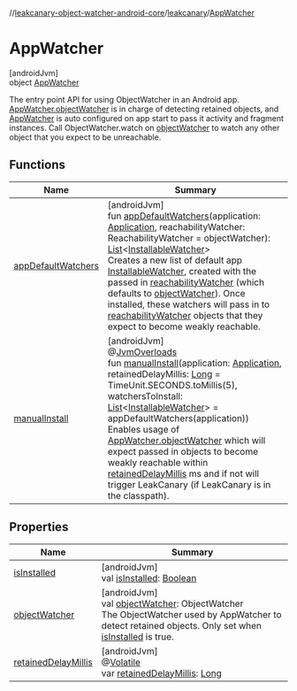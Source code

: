 //[leakcanary-object-watcher-android-core](../../../index.md)/[leakcanary](../index.md)/[AppWatcher](index.md)

# AppWatcher

[androidJvm]\
object [AppWatcher](index.md)

The entry point API for using ObjectWatcher in an Android app. [AppWatcher.objectWatcher](object-watcher.md) is in charge of detecting retained objects, and [AppWatcher](index.md) is auto configured on app start to pass it activity and fragment instances. Call ObjectWatcher.watch on [objectWatcher](object-watcher.md) to watch any other object that you expect to be unreachable.

## Functions

| Name | Summary |
|---|---|
| [appDefaultWatchers](app-default-watchers.md) | [androidJvm]<br>fun [appDefaultWatchers](app-default-watchers.md)(application: [Application](https://developer.android.com/reference/kotlin/android/app/Application.html), reachabilityWatcher: ReachabilityWatcher = objectWatcher): [List](https://kotlinlang.org/api/latest/jvm/stdlib/kotlin.collections/-list/index.html)&lt;[InstallableWatcher](../-installable-watcher/index.md)&gt;<br>Creates a new list of default app [InstallableWatcher](../-installable-watcher/index.md), created with the passed in [reachabilityWatcher](app-default-watchers.md) (which defaults to [objectWatcher](object-watcher.md)). Once installed, these watchers will pass in to [reachabilityWatcher](app-default-watchers.md) objects that they expect to become weakly reachable. |
| [manualInstall](manual-install.md) | [androidJvm]<br>@[JvmOverloads](https://kotlinlang.org/api/latest/jvm/stdlib/kotlin.jvm/-jvm-overloads/index.html)<br>fun [manualInstall](manual-install.md)(application: [Application](https://developer.android.com/reference/kotlin/android/app/Application.html), retainedDelayMillis: [Long](https://kotlinlang.org/api/latest/jvm/stdlib/kotlin/-long/index.html) = TimeUnit.SECONDS.toMillis(5), watchersToInstall: [List](https://kotlinlang.org/api/latest/jvm/stdlib/kotlin.collections/-list/index.html)&lt;[InstallableWatcher](../-installable-watcher/index.md)&gt; = appDefaultWatchers(application))<br>Enables usage of [AppWatcher.objectWatcher](object-watcher.md) which will expect passed in objects to become weakly reachable within [retainedDelayMillis](manual-install.md) ms and if not will trigger LeakCanary (if LeakCanary is in the classpath). |

## Properties

| Name | Summary |
|---|---|
| [isInstalled](is-installed.md) | [androidJvm]<br>val [isInstalled](is-installed.md): [Boolean](https://kotlinlang.org/api/latest/jvm/stdlib/kotlin/-boolean/index.html) |
| [objectWatcher](object-watcher.md) | [androidJvm]<br>val [objectWatcher](object-watcher.md): ObjectWatcher<br>The ObjectWatcher used by AppWatcher to detect retained objects. Only set when [isInstalled](is-installed.md) is true. |
| [retainedDelayMillis](retained-delay-millis.md) | [androidJvm]<br>@[Volatile](https://kotlinlang.org/api/latest/jvm/stdlib/kotlin.jvm/-volatile/index.html)<br>var [retainedDelayMillis](retained-delay-millis.md): [Long](https://kotlinlang.org/api/latest/jvm/stdlib/kotlin/-long/index.html) |
